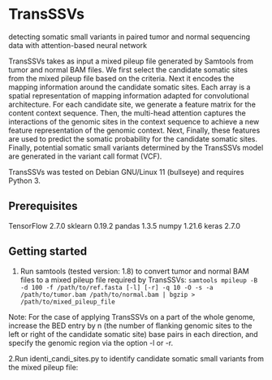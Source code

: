 # TransSSVs
detecting somatic small variants in paired tumor and normal sequencing data with attention-based neural network

TransSSVs takes as input a mixed pileup file generated by Samtools from tumor and normal BAM files. We first select the candidate somatic sites from the mixed pileup file based on the criteria. Next it encodes the mapping information around the candidate somatic sites. Each array is a spatial representation of mapping information adapted for convolutional architecture. For each candidate site, we generate a feature matrix for the content context sequence. Then, the multi-head attention captures the interactions of the genomic sites in the context sequence to achieve a new feature representation of the genomic context. Next,   Finally, these features are used to predict the somatic probability for the candidate somatic sites. Finally, potential somatic small variants determined by the TransSSVs model are generated in the variant call format (VCF).

TransSSVs was tested on Debian GNU/Linux 11 (bullseye) and requires Python 3.

Prerequisites
----------
TensorFlow 2.7.0
sklearn 0.19.2
pandas 1.3.5
numpy 1.21.6
keras 2.7.0


Getting started
----------
1. Run samtools (tested version: 1.8) to convert tumor and normal BAM files to a mixed pileup file required by TransSSVs:
 `samtools mpileup -B -d 100 -f /path/to/ref.fasta [-l] [-r] -q 10 -O -s -a /path/to/tumor.bam /path/to/normal.bam | bgzip > /path/to/mixed_pileup_file`
 
 Note: For the case of applying TransSSVs on a part of the whole genome, increase the BED entry by n (the number of flanking genomic sites to the left or right of the candidate somatic site) base pairs in each direction, and specify the genomic region via the option -l or -r.

2.Run identi_candi_sites.py to identify candidate somatic small variants from the mixed pileup file:
